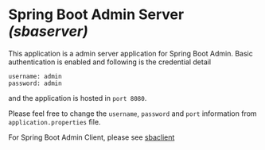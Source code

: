 # Spring Boot Admin Server _(sbaserver)_
This application is a admin server application for Spring Boot Admin. Basic authentication is enabled and following is the credential detail
```
username: admin
password: admin
```
and the application is hosted in ```port 8080```.

Please feel free to change the ```username```, ```password``` and ```port``` information from ```application.properties``` file.

For Spring Boot Admin Client, please see [sbaclient](https://github.com/yashdilip/sbaclient/new/master?readme=1)
